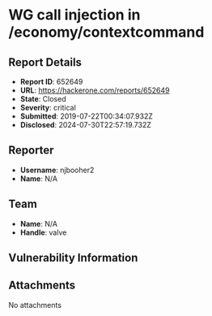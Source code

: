 # WG call injection in /economy/contextcommand

## Report Details
- **Report ID**: 652649
- **URL**: https://hackerone.com/reports/652649
- **State**: Closed
- **Severity**: critical
- **Submitted**: 2019-07-22T00:34:07.932Z
- **Disclosed**: 2024-07-30T22:57:19.732Z

## Reporter
- **Username**: njbooher2
- **Name**: N/A

## Team
- **Name**: N/A
- **Handle**: valve

## Vulnerability Information


## Attachments
No attachments
